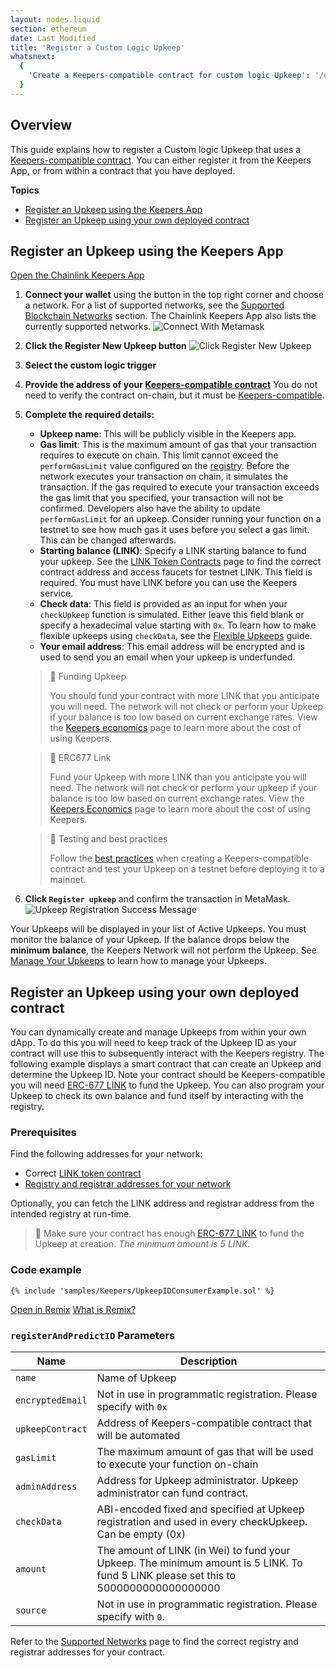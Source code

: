 ```yaml
---
layout: nodes.liquid
section: ethereum
date: Last Modified
title: 'Register a Custom Logic Upkeep'
whatsnext:
  {
    'Create a Keepers-compatible contract for custom logic Upkeep': '/docs/chainlink-keepers/compatible-contracts/',
  }
---
```


## Overview

This guide explains how to register a Custom logic Upkeep that uses a [Keepers-compatible contract](../compatible-contracts). You can either register it from the Keepers App, or from within a contract that you have deployed.

**Topics**
+ [Register an Upkeep using the Keepers App](#register-an-upkeep-using-the-keepers-app)
+ [Register an Upkeep using your own deployed contract](#register-an-upkeep-using-your-own-deployed-contract)

## Register an Upkeep using the Keepers App

<div class="remix-callout">
    <a href="https://keepers.chain.link" >Open the Chainlink Keepers App</a>
</div>

1. **Connect your wallet** using the button in the top right corner and choose a network. For a list of supported networks, see the [Supported Blockchain Networks](../supported-networks) section. The Chainlink Keepers App also lists the currently supported networks.
  ![Connect With Metamask](/images/contract-devs/keeper/keeper-metamask.png)

1. **Click the Register New Upkeep button**
  ![Click Register New Upkeep](/images/contract-devs/keeper/keeper-register.png)

1. **Select the custom logic trigger**

1. **Provide the address of your [Keepers-compatible contract](../compatible-contracts)** You do not need to verify the contract on-chain, but it must be [Keepers-compatible](../compatible-contracts/).

1. **Complete the required details:**

    - **Upkeep name**: This will be publicly visible in the Keepers app.
    - **Gas limit**: This is the maximum amount of gas that your transaction requires to execute on chain. This limit cannot exceed the `performGasLimit` value configured on the [registry](/docs/chainlink-keepers/supported-networks/#configurations). Before the network executes your transaction on chain, it simulates the transaction. If the gas required to execute your transaction exceeds the gas limit that you specified, your transaction will not be confirmed. Developers also have the ability to update `performGasLimit` for an upkeep. Consider running your function on a testnet to see how much gas it uses before you select a gas limit. This can be changed afterwards.
    - **Starting balance (LINK)**: Specify a LINK starting balance to fund your upkeep. See the [LINK Token Contracts](/docs/link-token-contracts/) page to find the correct contract address and access faucets for testnet LINK. This field is required. You must have LINK before you can use the Keepers service.
    - **Check data**: This field is provided as an input for when your `checkUpkeep` function is simulated. Either leave this field blank or specify a hexadecimal value starting with `0x`. To learn how to make flexible upkeeps using `checkData`, see the [Flexible Upkeeps](../flexible-upkeeps) guide.
    - **Your email address**: This email address will be encrypted and is used to send you an email when your upkeep is underfunded.

    > 🚧 Funding Upkeep
    >
    > You should fund your contract with more LINK that you anticipate you will need. The network will not check or perform your Upkeep if your balance is too low based on current exchange rates. View the [Keepers economics](../keeper-economics) page to learn more about the cost of using Keepers.

    > 🚧 ERC677 Link
    >
    > Fund your Upkeep with more LINK than you anticipate you will need. The network will not check or perform your upkeep if your balance is too low based on current exchange rates. View the [Keepers Economics](../keeper-economics) page to learn more about the cost of using Keepers.

    > 🚧 Testing and best practices
    >
    > Follow the [best practices](../compatible-contracts/#best-practices) when creating a Keepers-compatible contract and test your Upkeep on a testnet before deploying it to a mainnet.

1. **Click `Register upkeep`** and confirm the transaction in MetaMask.
    ![Upkeep Registration Success Message](/images/contract-devs/keeper/keeper-registration-submitted.png)

Your Upkeeps will be displayed in your list of Active Upkeeps. You must monitor the balance of your Upkeep. If the balance drops below the **minimum balance**, the Keepers Network will not perform the Upkeep. See [Manage Your Upkeeps](../manage-upkeeps) to learn how to manage your Upkeeps.

## Register an Upkeep using your own deployed contract

You can dynamically create and manage Upkeeps from within your own dApp. To do this you will need to keep track of the Upkeep ID as your contract will use this to subsequently interact with the Keepers registry. The following example displays a smart contract that can create an Upkeep and determine the Upkeep ID. Note your contract should be Keepers-compatible you will need [ERC-677 LINK](../../link-token-contracts/) to fund the Upkeep. You can also program your Upkeep to check its own balance and fund itself by interacting with the registry.


### Prerequisites 

Find the following addresses for your network:

- Correct [LINK token contract](../../link-token-contracts/)
- [Registry and registrar addresses for your network](../supported-networks/#registry-and-registrar-addresses) 

Optionally, you can fetch the LINK address and registrar address from the intended registry at run-time.

> 📘 Make sure your contract has enough [ERC-677 LINK](../../link-token-contracts/) to fund the Upkeep at creation. _The minimum amount is 5 LINK._

### Code example

```solidity
{% include 'samples/Keepers/UpkeepIDConsumerExample.sol' %}
```

<div class="remix-callout">
    <a href="https://remix.ethereum.org/#url=https://docs.chain.link/samples/Keepers/UpkeepIDConsumerExample.sol" >Open in Remix</a>
    <a href="/docs/conceptual-overview/#what-is-remix" > What is Remix?</a>
</div>

### `registerAndPredictID` Parameters

| Name                   | Description                                                          |
| ---------------------- | -------------------------------------------------------------------- |
| `name`                 | Name of Upkeep         |
| `encryptedEmail`       | Not in use in programmatic registration. Please specify with `0x`           |
| `upkeepContract`       | Address of Keepers-compatible contract that will be automated           |
| `gasLimit`             | The maximum amount of gas that will be used to execute your function on-chain          |
| `adminAddress`         | Address for Upkeep administrator. Upkeep administrator can fund contract.        |
| `checkData`            | ABI-encoded fixed and specified at Upkeep registration and used in every checkUpkeep. Can be empty (0x)          |
| `amount`               | The amount of LINK (in Wei) to fund your Upkeep. The minimum amount is 5 LINK. To fund 5 LINK please set this to 5000000000000000000       |
| `source`               | Not in use in programmatic registration. Please specify with `0`.           |

Refer to the [Supported Networks](../supported-networks/#registry-and-registrar-addresses) page to find the correct registry and registrar addresses for your contract.